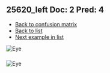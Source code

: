 ## 25620_left Doc: 2 Pred: 4
- [Back to confusion matrix](https://github.com/juliandewit/kaggle_retinopathy/blob/master/matrix.md)
- [Back to list](https://github.com/juliandewit/kaggle_retinopathy/blob/master/lists/24/list.md)
- [Next example in list](https://github.com/juliandewit/kaggle_retinopathy/blob/master/lists/24/25/25851_left.md)

![Eye](https://retinopaty.blob.core.windows.net/size1024/25620_left_2.jpeg)

### 

![Eye]()
